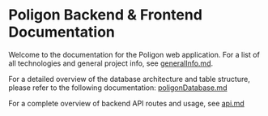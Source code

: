 # Poligon Backend & Frontend Documentation

Welcome to the documentation for the Poligon web application. For a list of all technologies and general project info, see [generalInfo.md](./generalInfo.md).

For a detailed overview of the database architecture and table structure, please refer to the following documentation: [poligonDatabase.md](./poligonDatabase.md)

For a complete overview of backend API routes and usage, see [api.md](./api.md)